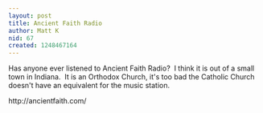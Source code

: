 ```yaml
---
layout: post
title: Ancient Faith Radio
author: Matt K
nid: 67
created: 1248467164
---
```

<p>Has anyone ever listened to Ancient Faith Radio?&nbsp; I think it is out of a small town in Indiana.&nbsp; It is an Orthodox Church, it's too bad the Catholic Church doesn't have an equivalent for the music station. </p>
<p>http://ancientfaith.com/</p>
